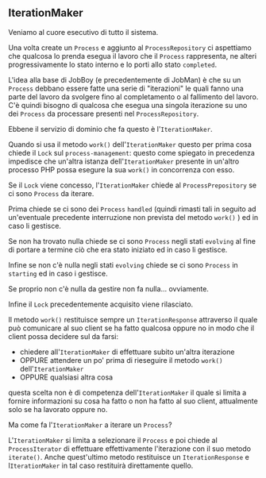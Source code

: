 ## IterationMaker

Veniamo al cuore esecutivo di tutto il sistema.

Una volta create un `Process` e aggiunto al `ProcessRepository` ci aspettiamo che qualcosa lo prenda
esegua il lavoro che il `Process` rappresenta, ne alteri progressivamente lo stato interno e
lo porti allo stato `completed`.

L'idea alla base di JobBoy (e precedentemente di JobMan) è che su un `Process` debbano essere fatte una serie
di "iterazioni" le quali fanno una parte del lavoro da svolgere fino al completamento o al fallimento
del lavoro. C'è quindi bisogno di qualcosa che esegua una singola iterazione su uno dei `Process` da processare
presenti nel `ProcessRepository`.

Ebbene il servizio di dominio che fa questo è l'`IterationMaker`.

Quando si usa il metodo `work()` dell'`IterationMaker` questo per prima cosa chiede il `Lock` sul `process-management`:
questo come spiegato in precedenza impedisce che un'altra istanza dell'`IterationMaker`
presente in un'altro processo PHP possa esegure la sua `work()` in concorrenza con esso.

Se il `Lock` viene concesso, l'`IterationMaker` chiede al `ProcessPrepository` se ci sono `Process` da iterare.

Prima chiede se ci sono dei `Process` `handled` (quindi rimasti tali in seguito ad un'eventuale precedente interruzione
non prevista del metodo `work()` ) ed in caso li gestisce.

Se non ha trovato nulla chiede se ci sono `Process` negli stati `evolving` al fine di portare a termine
ciò che era stato iniziato ed in caso li gestisce.

Infine se non c'è nulla negli stati `evolving` chiede se ci sono `Process` in `starting` ed in caso i gestisce.

Se proprio non c'è nulla da gestire non fa nulla... ovviamente.

Infine il `Lock` precedentemente acquisito viene rilasciato.

Il metodo `work()` restituisce sempre un `IterationResponse` attraverso il quale può comunicare al suo client
se ha fatto qualcosa oppure no in modo che il client possa decidere sul da farsi:

- chiedere all'`IterationMaker` di effettuare subito un'altra iterazione
- OPPURE attendere un po' prima di rieseguire il metodo `work()` dell'`IterationMaker`
- OPPURE qualsiasi altra cosa

questa scelta non è di competenza dell'`IterationMaker` il quale si limita a fornire informazioni su cosa ha fatto
o non ha fatto al suo client, attualmente solo se ha lavorato oppure no.

Ma come fa l'`IterationMaker` a iterare un `Process`?

L'`IterationMaker` si limita a selezionare il `Process` e poi chiede al `ProcessIterator` di effettuare effettivamente
l'iterazione con il suo metodo `iterate()`. Anche quest'ultimo metodo restituisce un `IterationResponse` e
l`IterationMaker` in tal caso restituirà direttamente quello.


